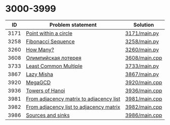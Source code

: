 # 3000-3999

| ID   | Problem statement                                                                   | Solution                       |
|------|-------------------------------------------------------------------------------------|--------------------------------|
| 3171 | [Point within a circle](https://www.e-olymp.com/en/problems/3171)                   | [3171/main.py](3171/main.py)   |
| 3258 | [Fibonacci Sequence](https://www.e-olymp.com/en/problems/3258)                      | [3258/main.py](3258/main.py)   |
| 3260 | [How Many?](https://www.e-olymp.com/en/problems/3260)                               | [3260/main.py](3260/main.py)   |
| 3608 | [Олимпийская лотерея](https://www.e-olymp.com/en/problems/3608)                     | [3608/main.cpp](3608/main.cpp) |
| 3733 | [Least Common Multiple](https://www.e-olymp.com/en/problems/3733)                   | [3733/main.py](3733/main.py)   |
| 3867 | [Lazy Misha](https://www.e-olymp.com/en/problems/3867)                              | [3867/main.py](3867/main.py)   |
| 3920 | [MegaGCD](https://www.e-olymp.com/en/problems/3920)                                 | [3920/main.cpp](3920/main.cpp) |
| 3936 | [Towers of Hanoi](https://www.e-olymp.com/en/problems/3936)                         | [3936/main.cpp](3936/main.cpp) |
| 3981 | [From adjacency matrix to adjacency list](https://www.e-olymp.com/en/problems/3981) | [3981/main.cpp](3981/main.cpp) |
| 3982 | [From adjacency list to adjacency matrix](https://www.e-olymp.com/en/problems/3982) | [3982/main.cpp](3982/main.cpp) |
| 3986 | [Sources and sinks](https://www.e-olymp.com/en/problems/3986)                       | [3986/main.cpp](3986/main.cpp) |

